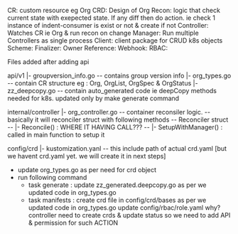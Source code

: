 CR: custom resource eg Org
CRD: Design of Org
Recon: logic that check current state with exepected state. If any diff then do action. ie check 1 instance of indent-consumer is exist or not & create if not
Controller: Watches CR ie Org & run recon on change
Manager: Run multiple Controllers as single process
Client: client package for CRUD k8s objects
Scheme:
Finalizer: 
Owner Reference: 
Webhook:
RBAC:


Files added after adding api

api/v1
|- groupversion_info.go -- contains group version info
|- org_types.go         -- contain CR structure eg : Org, OrgList, OrgSpec & OrgStatus
|- zz_deepcopy.go       -- contain auto_generated code ie deepCopy methods needed for k8s.  updated only by make generate command

internal/controller
|- org_controller.go    -- container reconsiler logic. 
    -- basically it will reconciler struct with following methods
    -- Reconciler struct
    --  |- Reconcile() : WHERE IT HAVING CALL???
    --  |- SetupWithManager() : called in main function to setup it

config/crd
|- kustomization.yanl -- this include path of actual crd.yaml  [but we havent crd.yaml yet. we will create it in next steps]

- update org_types.go as per need for crd object
- run following command
    - task generate :  update zz_generated.deepcopy.go     as per we updated code in org_types.go
    - task manifests : create crd file in config/crd/bases as per we updated code in org_types.go 
                       update config/rbac/role.yaml why? controller need to create crds & update status so we need to add API & permission for such ACTION  
